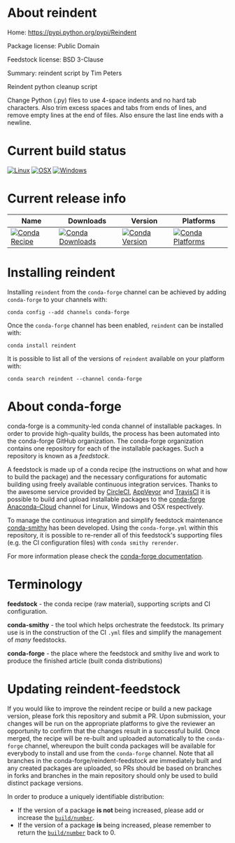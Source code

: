 About reindent
==============

Home: https://pypi.python.org/pypi/Reindent

Package license: Public Domain

Feedstock license: BSD 3-Clause

Summary: reindent script by Tim Peters

Reindent python cleanup script

Change Python (.py) files to use 4-space indents and no hard
tab characters.  Also trim excess spaces and tabs from ends of
lines, and remove empty lines at the end of files.  Also
ensure the last line ends with a newline.


Current build status
====================

[![Linux](https://img.shields.io/circleci/project/github/conda-forge/reindent-feedstock/master.svg?label=Linux)](https://circleci.com/gh/conda-forge/reindent-feedstock)
[![OSX](https://img.shields.io/travis/conda-forge/reindent-feedstock/master.svg?label=macOS)](https://travis-ci.org/conda-forge/reindent-feedstock)
[![Windows](https://img.shields.io/appveyor/ci/conda-forge/reindent-feedstock/master.svg?label=Windows)](https://ci.appveyor.com/project/conda-forge/reindent-feedstock/branch/master)

Current release info
====================

| Name | Downloads | Version | Platforms |
| --- | --- | --- | --- |
| [![Conda Recipe](https://img.shields.io/badge/recipe-reindent-green.svg)](https://anaconda.org/conda-forge/reindent) | [![Conda Downloads](https://img.shields.io/conda/dn/conda-forge/reindent.svg)](https://anaconda.org/conda-forge/reindent) | [![Conda Version](https://img.shields.io/conda/vn/conda-forge/reindent.svg)](https://anaconda.org/conda-forge/reindent) | [![Conda Platforms](https://img.shields.io/conda/pn/conda-forge/reindent.svg)](https://anaconda.org/conda-forge/reindent) |

Installing reindent
===================

Installing `reindent` from the `conda-forge` channel can be achieved by adding `conda-forge` to your channels with:

```
conda config --add channels conda-forge
```

Once the `conda-forge` channel has been enabled, `reindent` can be installed with:

```
conda install reindent
```

It is possible to list all of the versions of `reindent` available on your platform with:

```
conda search reindent --channel conda-forge
```


About conda-forge
=================

conda-forge is a community-led conda channel of installable packages.
In order to provide high-quality builds, the process has been automated into the
conda-forge GitHub organization. The conda-forge organization contains one repository
for each of the installable packages. Such a repository is known as a *feedstock*.

A feedstock is made up of a conda recipe (the instructions on what and how to build
the package) and the necessary configurations for automatic building using freely
available continuous integration services. Thanks to the awesome service provided by
[CircleCI](https://circleci.com/), [AppVeyor](https://www.appveyor.com/)
and [TravisCI](https://travis-ci.org/) it is possible to build and upload installable
packages to the [conda-forge](https://anaconda.org/conda-forge)
[Anaconda-Cloud](https://anaconda.org/) channel for Linux, Windows and OSX respectively.

To manage the continuous integration and simplify feedstock maintenance
[conda-smithy](https://github.com/conda-forge/conda-smithy) has been developed.
Using the ``conda-forge.yml`` within this repository, it is possible to re-render all of
this feedstock's supporting files (e.g. the CI configuration files) with ``conda smithy rerender``.

For more information please check the [conda-forge documentation](https://conda-forge.org/docs/).

Terminology
===========

**feedstock** - the conda recipe (raw material), supporting scripts and CI configuration.

**conda-smithy** - the tool which helps orchestrate the feedstock.
                   Its primary use is in the construction of the CI ``.yml`` files
                   and simplify the management of *many* feedstocks.

**conda-forge** - the place where the feedstock and smithy live and work to
                  produce the finished article (built conda distributions)


Updating reindent-feedstock
===========================

If you would like to improve the reindent recipe or build a new
package version, please fork this repository and submit a PR. Upon submission,
your changes will be run on the appropriate platforms to give the reviewer an
opportunity to confirm that the changes result in a successful build. Once
merged, the recipe will be re-built and uploaded automatically to the
`conda-forge` channel, whereupon the built conda packages will be available for
everybody to install and use from the `conda-forge` channel.
Note that all branches in the conda-forge/reindent-feedstock are
immediately built and any created packages are uploaded, so PRs should be based
on branches in forks and branches in the main repository should only be used to
build distinct package versions.

In order to produce a uniquely identifiable distribution:
 * If the version of a package **is not** being increased, please add or increase
   the [``build/number``](https://conda.io/docs/user-guide/tasks/build-packages/define-metadata.html#build-number-and-string).
 * If the version of a package **is** being increased, please remember to return
   the [``build/number``](https://conda.io/docs/user-guide/tasks/build-packages/define-metadata.html#build-number-and-string)
   back to 0.
